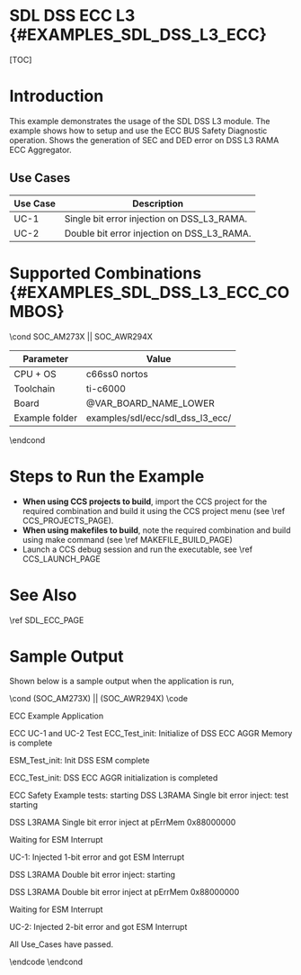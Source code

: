# SDL DSS ECC L3 {#EXAMPLES_SDL_DSS_L3_ECC}

[TOC]

# Introduction

This example demonstrates the usage of the SDL DSS L3 module. The example shows how to setup and use the ECC BUS Safety Diagnostic operation.
Shows the generation of SEC and DED error on DSS L3 RAMA ECC Aggregator.

Use Cases
---------

 Use Case | Description
 ---------|------------
 UC-1     | Single bit error injection on DSS_L3_RAMA.
 UC-2     | Double bit error injection on DSS_L3_RAMA.

# Supported Combinations {#EXAMPLES_SDL_DSS_L3_ECC_COMBOS}

\cond SOC_AM273X || SOC_AWR294X

 Parameter      | Value
 ---------------|-----------
 CPU + OS       | c66ss0 nortos
 Toolchain      | ti-c6000
 Board          | @VAR_BOARD_NAME_LOWER
 Example folder | examples/sdl/ecc/sdl_dss_l3_ecc/

\endcond

# Steps to Run the Example

- **When using CCS projects to build**, import the CCS project for the required combination
  and build it using the CCS project menu (see \ref CCS_PROJECTS_PAGE).
- **When using makefiles to build**, note the required combination and build using
  make command (see \ref MAKEFILE_BUILD_PAGE)
- Launch a CCS debug session and run the executable, see \ref CCS_LAUNCH_PAGE

# See Also

\ref SDL_ECC_PAGE

# Sample Output

Shown below is a sample output when the application is run,

\cond (SOC_AM273X) || (SOC_AWR294X)
\code

ECC Example Application

ECC UC-1 and UC-2 Test
ECC_Test_init: Initialize of DSS ECC AGGR Memory is complete

ESM_Test_init: Init DSS ESM complete

ECC_Test_init: DSS ECC AGGR initialization is completed

ECC Safety Example tests: starting
DSS L3RAMA Single bit error inject: test starting

DSS L3RAMA Single bit error inject at pErrMem 0x88000000

Waiting for ESM Interrupt

UC-1: Injected 1-bit error and got ESM Interrupt

DSS L3RAMA Double bit error inject: starting

DSS L3RAMA Double bit error inject at pErrMem 0x88000000

Waiting for ESM Interrupt

UC-2: Injected 2-bit error and got ESM Interrupt

All Use_Cases have passed.

\endcode
\endcond
